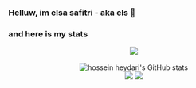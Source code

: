 ### Helluw, im elsa safitri - aka els 👋

### and here is my stats
<p align="center"><img src="https://www.codewars.com/users/elsaelsa01/badges/large"/><br /><br />
  <img src="https://github-readme-stats.vercel.app/api?username=elsaelsa01&show_icons=true&include_all_commits=true&theme=monokai" alt="hossein heydari's GitHub stats" /><br />
  <img src="https://github-readme-streak-stats.herokuapp.com/?user=elsaelsa01&theme=monokai"/>
  <img src="https://github-readme-stats.vercel.app/api/top-langs/?username=elsaelsa01&layout=compact&theme=monokai&langs_count=12"/><br />
</p>

<!--
**elsaelsa01/elsaelsa01** is a ✨ _special_ ✨ repository because its `README.md` (this file) appears on your GitHub profile.

Here are some ideas to get you started:

- 🔭 I’m currently working on ...
- 🌱 I’m currently learning about you <3
- 👯 I’m looking to collaborate on ...
- 🤔 I’m looking for help with 
- 💬 Ask me about everything (tp boong)
- 📫 How to reach me: find me on your heart WKWKWKWK
- 😄 Pronouns: ...
- ⚡ Fun fact: ikan hiu makan tomat , im cute WIHIHIHI
-->
